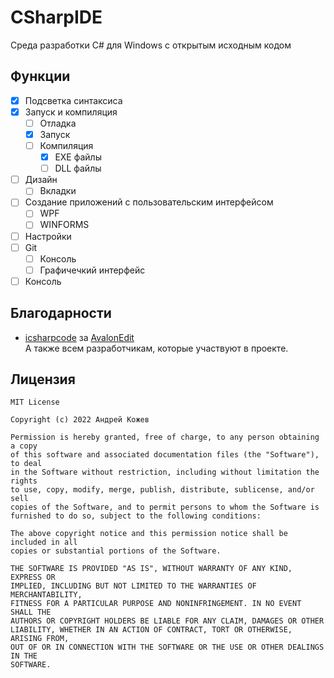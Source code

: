 # CSharpIDE
 Среда разработки C# для Windows с открытым исходным кодом
## Функции
- [x] Подсветка синтаксиса
- [x] Запуск и компиляция
    - [ ] Отладка
    - [x] Запуск
    - [ ] Компиляция
        - [x] EXE файлы
        - [ ] DLL файлы
- [ ] Дизайн
    - [ ] Вкладки
- [ ] Создание приложений с пользовательским интерфейсом
    - [ ] WPF
    - [ ] WINFORMS
- [ ] Настройки
- [ ] Git
    - [ ] Консоль
    - [ ] Графичечкий интерфейс
- [ ] Консоль
## Благодарности
+ [icsharpcode](https://github.com/icsharpcode) за [AvalonEdit](https://github.com/icsharpcode/AvalonEdit)  
А также всем разработчикам, которые участвуют в проекте.
## Лицензия
```
MIT License

Copyright (c) 2022 Андрей Кожев

Permission is hereby granted, free of charge, to any person obtaining a copy
of this software and associated documentation files (the "Software"), to deal
in the Software without restriction, including without limitation the rights
to use, copy, modify, merge, publish, distribute, sublicense, and/or sell
copies of the Software, and to permit persons to whom the Software is
furnished to do so, subject to the following conditions:

The above copyright notice and this permission notice shall be included in all
copies or substantial portions of the Software.

THE SOFTWARE IS PROVIDED "AS IS", WITHOUT WARRANTY OF ANY KIND, EXPRESS OR
IMPLIED, INCLUDING BUT NOT LIMITED TO THE WARRANTIES OF MERCHANTABILITY,
FITNESS FOR A PARTICULAR PURPOSE AND NONINFRINGEMENT. IN NO EVENT SHALL THE
AUTHORS OR COPYRIGHT HOLDERS BE LIABLE FOR ANY CLAIM, DAMAGES OR OTHER
LIABILITY, WHETHER IN AN ACTION OF CONTRACT, TORT OR OTHERWISE, ARISING FROM,
OUT OF OR IN CONNECTION WITH THE SOFTWARE OR THE USE OR OTHER DEALINGS IN THE
SOFTWARE.
```